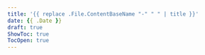 ```yaml
---
title: '{{ replace .File.ContentBaseName "-" " " | title }}'
date: {{ .Date }}
draft: true
ShowToc: true
TocOpen: true
---
```

